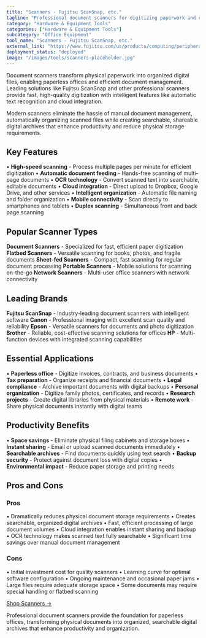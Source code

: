 ```yaml
---
title: "Scanners - Fujitsu ScanSnap, etc."
tagline: "Professional document scanners for digitizing paperwork and creating searchable digital archives"
category: "Hardware & Equipment Tools"
categories: ["Hardware & Equipment Tools"]
subcategory: "Office Equipment"
tool_name: "Scanners - Fujitsu ScanSnap, etc."
external_link: "https://www.fujitsu.com/us/products/computing/peripheral/scanners/"
deployment_status: "deployed"
image: "/images/tools/scanners-placeholder.jpg"
---
```


Document scanners transform physical paperwork into organized digital files, enabling paperless offices and efficient document management. Leading solutions like Fujitsu ScanSnap and other professional scanners provide fast, high-quality digitization with intelligent features like automatic text recognition and cloud integration.

Modern scanners eliminate the hassle of manual document management, automatically organizing scanned files while creating searchable, shareable digital archives that enhance productivity and reduce physical storage requirements.

## Key Features

• **High-speed scanning** - Process multiple pages per minute for efficient digitization
• **Automatic document feeding** - Hands-free scanning of multi-page documents
• **OCR technology** - Convert scanned text into searchable, editable documents
• **Cloud integration** - Direct upload to Dropbox, Google Drive, and other services
• **Intelligent organization** - Automatic file naming and folder organization
• **Mobile connectivity** - Scan directly to smartphones and tablets
• **Duplex scanning** - Simultaneous front and back page scanning

## Popular Scanner Types

**Document Scanners** - Specialized for fast, efficient paper digitization
**Flatbed Scanners** - Versatile scanning for books, photos, and fragile documents
**Sheet-fed Scanners** - Compact, fast scanning for regular document processing
**Portable Scanners** - Mobile solutions for scanning on-the-go
**Network Scanners** - Multi-user office scanners with network connectivity

## Leading Brands

**Fujitsu ScanSnap** - Industry-leading document scanners with intelligent software
**Canon** - Professional imaging with excellent scan quality and reliability
**Epson** - Versatile scanners for documents and photo digitization
**Brother** - Reliable, cost-effective scanning solutions for offices
**HP** - Multi-function devices with integrated scanning capabilities

## Essential Applications

• **Paperless office** - Digitize invoices, contracts, and business documents
• **Tax preparation** - Organize receipts and financial documents
• **Legal compliance** - Archive important documents with digital backups
• **Personal organization** - Digitize family photos, certificates, and records
• **Research projects** - Create digital libraries from physical materials
• **Remote work** - Share physical documents instantly with digital teams

## Productivity Benefits

• **Space savings** - Eliminate physical filing cabinets and storage boxes
• **Instant sharing** - Email or upload scanned documents immediately
• **Searchable archives** - Find documents quickly using text search
• **Backup security** - Protect against document loss with digital copies
• **Environmental impact** - Reduce paper storage and printing needs

## Pros and Cons

### Pros
• Dramatically reduces physical document storage requirements
• Creates searchable, organized digital archives
• Fast, efficient processing of large document volumes
• Cloud integration enables instant sharing and backup
• OCR technology makes scanned text fully searchable
• Significant time savings over manual document management

### Cons
• Initial investment cost for quality scanners
• Learning curve for optimal software configuration
• Ongoing maintenance and occasional paper jams
• Large files require adequate storage space
• Some documents may require special handling or flatbed scanning

[Shop Scanners →](https://www.fujitsu.com/us/products/computing/peripheral/scanners/)

Professional document scanners provide the foundation for paperless offices, transforming physical documents into organized, searchable digital archives that enhance productivity and organization.